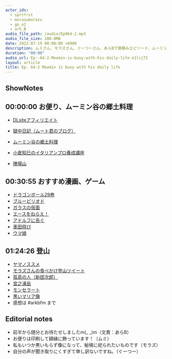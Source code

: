 ```yaml
---
actor_ids:
  - sprtfrst
  - morazumorazu
  - go_o2
  - ark_B
audio_file_path: /audio/Ep064-2.mp3
audio_file_size: 100.0MB
date: 2022-07-19 00:00:00 +0900
description: ムミさん、モラズさん、ぐーつーさん、あらBで徳積みエピソード、ムーミン谷の郷土料理、ドラゴンボール、アドルフに告ぐ、車田飛び、ウマ娘、ヤマノススメ、モンセラートなどについて話しました。
duration: "00:00"
audio_url: Ep--64-2-Moomin-is-busy-with-his-daily-life-e1lcj71
layout: article
title: Ep. 64-2 Moomin is busy with his daily life
---
```

## ShowNotes

## 00:00:00 お便り、ムーミン谷の郷土料理

* [DLsiteアフィリエイト](https://www.dlsite.com/home/guide/affiliate)
* [獄中日記（ムート君のブログ）](https://mutoreimu.hatenablog.com/)
    
* [ムーミン谷の郷土料理](https://twitter.com/sprtfrst/status/1534485663374254080?s=20&t=Zm_7m8tMaj6KTtswvvX98w)
* [小倉知巳のイタリアンプロ養成講座](https://www.youtube.com/channel/UCb8BrSXphiuGShym5dhdkwA)
* [陣場山](https://www.yamagirl.net/guide/8847/)

## 00:30:55 おすすめ漫画、ゲーム

* [ドラゴンボール29巻](https://amzn.to/3RzYxPU)
* [ブルーピリオド](https://amzn.to/3aHJnru)
* [ガラスの仮面](https://amzn.to/3PBlCQm)
* [エースをねらえ！](https://amzn.to/3aM5Pzz)
* [アドルフに告ぐ](https://amzn.to/3PllgOb)
* [車田飛び](https://dic.pixiv.net/a/%E8%BB%8A%E7%94%B0%E9%A3%9B%E3%81%B3)
* [ウマ娘](https://umamusume.jp/)

## 01:24:26 登山

* [ヤマノススメ](https://www.amazon.co.jp/%E3%83%A4%E3%83%9E%E3%83%8E%E3%82%B9%E3%82%B9%E3%83%A1/dp/B07RGSD2RG)
* [モラズさんの食べかけ登山ツイート](https://twitter.com/morazumorazu/status/1532534876041543680?s=20&t=Zm_7m8tMaj6KTtswvvX98w)
* [孤高の人（新田次郎）](https://amzn.to/3uVAXDu)
* [宮之浦岳](https://tabihon.jp/j100/100-100/)
* [モンセラート](https://ja.wikipedia.org/wiki/%E3%83%A2%E3%83%B3%E3%82%BB%E3%83%A9%E3%83%BC%E3%83%88)
* [黒いマリア像](https://www.asahi.com/and/article/20190527/300088255/)
* 感想は #arkbfm まで

## Editorial notes

* 前半から随分とお待たせしましたm(_ _)m（文責：あらB）
* お便りは印刷して額縁に飾っています！（ムミ）
* 私もいつか黒いもらず像になって、秘境に祀られたいものです（モラズ）
* 自分の声が聞き取りにくすぎて申し訳ないですね。（ぐーつー）